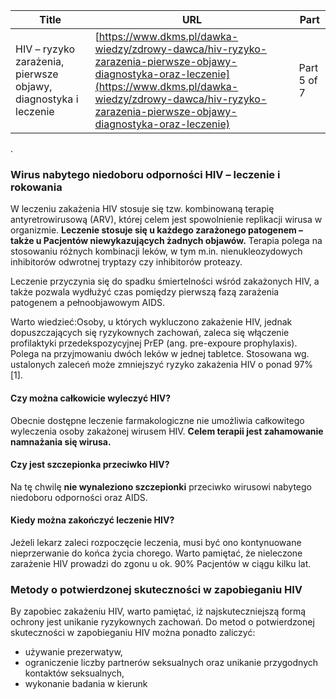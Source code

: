 | **Title**       | **URL**           | **Part**              |
|-----------------|-------------------|-----------------------|
| HIV – ryzyko zarażenia, pierwsze objawy, diagnostyka i leczenie         | [https://www.dkms.pl/dawka-wiedzy/zdrowy-dawca/hiv-ryzyko-zarazenia-pierwsze-objawy-diagnostyka-oraz-leczenie](https://www.dkms.pl/dawka-wiedzy/zdrowy-dawca/hiv-ryzyko-zarazenia-pierwsze-objawy-diagnostyka-oraz-leczenie)    | Part 5 of 7          |

.


### Wirus nabytego niedoboru odporności HIV – leczenie i rokowania


W leczeniu zakażenia HIV stosuje się tzw. kombinowaną terapię antyretrowirusową (ARV), której celem jest spowolnienie replikacji wirusa w organizmie. **Leczenie stosuje się u każdego zarażonego patogenem – także u Pacjentów niewykazujących żadnych objawów.** Terapia polega na stosowaniu różnych kombinacji leków, w tym m.in. nienukleozydowych inhibitorów odwrotnej tryptazy czy inhibitorów proteazy.


Leczenie przyczynia się do spadku śmiertelności wśród zakażonych HIV, a także pozwala wydłużyć czas pomiędzy pierwszą fazą zarażenia patogenem a pełnoobjawowym AIDS.


Warto wiedzieć:Osoby, u których wykluczono zakażenie HIV, jednak dopuszczających się ryzykownych zachowań, zaleca się włączenie profilaktyki przedekspozycyjnej PrEP (ang. pre\-expoure prophylaxis). Polega na przyjmowaniu dwóch leków w jednej tabletce. Stosowana wg. ustalonych zaleceń może zmniejszyć ryzyko zakażenia HIV o ponad 97%\[1].
#### Czy można całkowicie wyleczyć HIV?


Obecnie dostępne leczenie farmakologiczne nie umożliwia całkowitego wyleczenia osoby zakażonej wirusem HIV. **Celem terapii jest zahamowanie namnażania się wirusa.**


#### Czy jest szczepionka przeciwko HIV?


Na tę chwilę **nie wynaleziono szczepionki** przeciwko wirusowi nabytego niedoboru odporności oraz AIDS.


#### Kiedy można zakończyć leczenie HIV?


Jeżeli lekarz zaleci rozpoczęcie leczenia, musi być ono kontynuowane nieprzerwanie do końca życia chorego. Warto pamiętać, że nieleczone zarażenie HIV prowadzi do zgonu u ok. 90% Pacjentów w ciągu kilku lat.


### Metody o potwierdzonej skuteczności w zapobieganiu HIV


By zapobiec zakażeniu HIV, warto pamiętać, iż najskuteczniejszą formą ochrony jest unikanie ryzykownych zachowań. Do metod o potwierdzonej skuteczności w zapobieganiu HIV można ponadto zaliczyć:


* używanie prezerwatyw,
* ograniczenie liczby partnerów seksualnych oraz unikanie przygodnych kontaktów seksualnych,
* wykonanie badania w kierunk